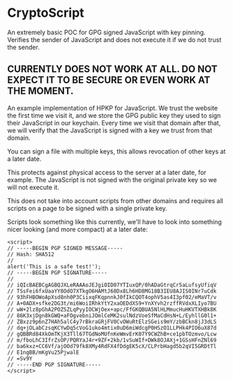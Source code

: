 # CryptoScript
An extremely basic POC for GPG signed JavaScript with key pinning. Verifies the sender of JavaScript and does not execute it if we do not trust the sender.

## CURRENTLY DOES NOT WORK AT ALL. DO NOT EXPECT IT TO BE SECURE OR EVEN WORK AT THE MOMENT.

An example implementation of HPKP for JavaScript. We trust the website the first time we visit it, and we store the GPG public key they used to sign their JavaScript in our keychain. Every time we visit that domain after that, we will verify that the JavaScript is signed with a key we trust from that domain.

You can sign a file with multiple keys, this allows revocation of other keys at a later date.

This protects against physical access to the server at a later date, for example. The JavaScript is not signed with the original private key so we will not execute it.

This does not take into account scripts from other domains and requires all scripts on a page to be signed with a single private key.

Scripts look something like this currently, we'll have to look into something nicer looking (and more compact) at a later date:

    <script>
    // -----BEGIN PGP SIGNED MESSAGE-----
    // Hash: SHA512
    //
    alert('This is a safe test!');
    // -----BEGIN PGP SIGNATURE-----
    //
    // iQIcBAEBCgAGBQJXLeRAAAoJEJgiOID07YTIuxQP/0hADaGtrqCr5aLufsyUfiqV
    // TSsFei6fxUaaYY8OdO7XTkgO6HAMtJ60Dx8Lh6HD8MG18B3IEU8AJIS0INr7uCdk
    // 93hFHBOWoApXsd8nh0P3CiixqFKqpnnkJ0fIkCQOT4ophV5as4I3pf02/eMaVT/v
    // A+0ADX+sfke2DG3t/mi6WoiIRhkYtY2xaOEDdXS9+YnXYvh2rzffRVdxXLIyo7BU
    // wW+2lz8pGhA2POZSZLqPyyIOCWjOex+apc/FfGKQBUA5NlHLMmucHuHKVTXHBk8K
    // 86K3xjDgn8kGWQ+aFOgvebniJOmlCeMK2sulNdzVoeSfMaCdHsN+L/EyhllG0l1+
    // ZBxzz9p6nZ7HAh5alC4y7rBkraGRjFV0CvOWuRtElzSGeis9mY/zbBCkn8jJ3dLS
    // dq+jOLabCzsqKCYwDq5cVoG1uko4mtix0uD6miWdcgP0HSzO1LLPHk4PIO6uX87d
    // gQBBRd84XkOmTKjX3Tll67TGdNoMUfnKeWmvErK07Y9CWZhB+ce1pbTOzmvo/Lcw
    // m/fboLhC3IfrZsOP/PQRYaJ4r+9ZF+2kb/1vSuWIf+DWk8OJAXj+1GSsHFnZNl69
    // ba6kxz+CC6Vf/ajOOd79fk8XMy4RdFX4fDdgEK5cX/CLPrbHagd5b2qVI5GRDtTl
    // E1ngBB/mKgVu25PjwalE
    // =Sv9Y
    // -----END PGP SIGNATURE-----
    </script>